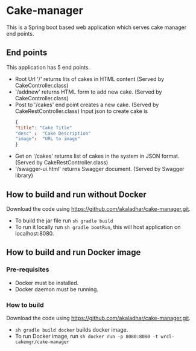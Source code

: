 # Cake-manager

This is a Spring boot based web application which serves cake manager end points.

## End points

This application has 5 end points.

- Root Url '/' returns lits of cakes in HTML content (Served by CakeController.class)
- '/addnew' returns HTML form to add new cake. (Served by CakeController.class)
- Post to '/cakes' end point creates a new cake. (Served by CakeRestController.class) 
  Input json to create cake is  
  ```json
  {
  "title": "Cake Title"
  "desc" :  "Cake Description"
  "image":  "URL to image"
  }
  ```
- Get on '/cakes' returns list of cakes in the system in JSON format. (Served by CakeRestController.class)
- '/swagger-ui.html' returns Swagger document. (Served by Swagger library)

## How to build and run without Docker

Download the code using https://github.com/akaladhar/cake-manager.git.
- To build the jar file run ```sh gradle build ```
- To run it locally run ```sh gradle bootRun```, this will host application on localhost:8080.

## How to build and run Docker image

### Pre-requisites

- Docker must be installed.
- Docker daemon must be running.

### How to build 

Download the code using https://github.com/akaladhar/cake-manager.git.

 - ```sh gradle build docker``` builds docker image.
 - To run Docker image, run ```sh docker run -p 8080:8080 -t wrcl-cakemgr/cake-manager```



